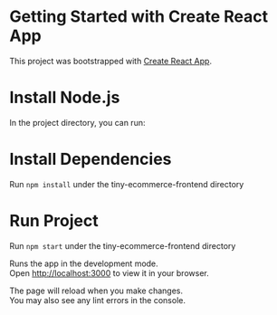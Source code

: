 # Getting Started with Create React App

This project was bootstrapped with [Create React App](https://github.com/facebook/create-react-app).

# Install Node.js

In the project directory, you can run:

# Install Dependencies

Run `npm install` under the tiny-ecommerce-frontend directory

# Run Project

Run `npm start` under the tiny-ecommerce-frontend directory

Runs the app in the development mode.\
Open [http://localhost:3000](http://localhost:3000) to view it in your browser.

The page will reload when you make changes.\
You may also see any lint errors in the console.
